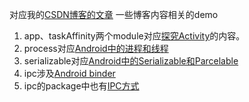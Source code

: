 对应我的[CSDN博客的文章](http://blog.csdn.net/hds2011)
一些博客内容相关的demo
1. app、taskAffinity两个module对应[探究Activity](http://blog.csdn.net/hds2011/article/details/71215298)的内容。
2. process对应[Android中的进程和线程](http://blog.csdn.net/hds2011/article/details/72663321)
3. serializable对应[Android中的Serializable和Parcelable](http://blog.csdn.net/hds2011/article/details/71713371)
4. ipc涉及[Android binder](http://blog.csdn.net/hds2011/article/details/75255075)
5. ipc的package中也有[IPC方式](http://blog.csdn.net/hds2011/article/details/77072820)